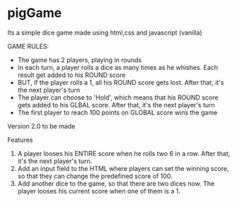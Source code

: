 # pigGame
Its a simple dice game made using html,css and javascript (vanilla)

GAME RULES:

- The game has 2 players, playing in rounds
- In each turn, a player rolls a dice as many times as he whishes. Each result get added to his ROUND score
- BUT, if the player rolls a 1, all his ROUND score gets lost. After that, it's the next player's turn
- The player can choose to 'Hold', which means that his ROUND score gets added to his GLBAL score. After that, it's the next player's turn
- The first player to reach 100 points on GLOBAL score wins the game


Version 2.0 to be made

Features

1. A player looses his ENTIRE score when he rolls two 6 in a row. After that, it's the next player's turn. 
2. Add an input field to the HTML where players can set the winning score, so that they can change the predefined score of 100. 
3. Add another dice to the game, so that there are two dices now. The player looses his current score when one of them is a 1.
